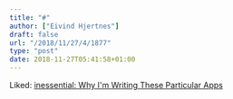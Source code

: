 ```yaml
---
title: "#"
author: ["Eivind Hjertnes"]
draft: false
url: "/2018/11/27/4/1877"
type: "post"
date: 2018-11-27T05:41:58+01:00
---
```


Liked:
[inessential:
Why I'm Writing These Particular Apps](http://inessential.com/2018/11/06/why%5Fim%5Fwriting%5Fthese%5Fparticular%5Fapps)
